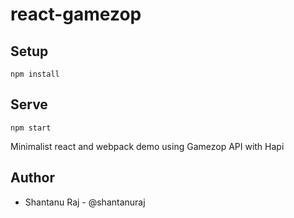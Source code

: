 # react-gamezop

## Setup

    npm install

## Serve

    npm start

Minimalist react and webpack demo using Gamezop API with Hapi

## Author

* Shantanu Raj - @shantanuraj
